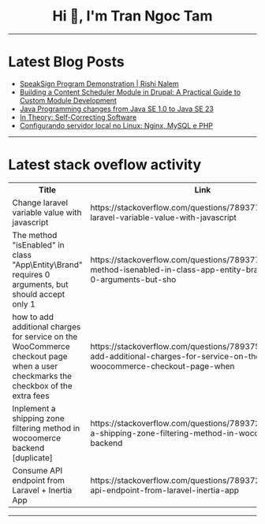 <h1 align="center">Hi 👋, I'm Tran Ngoc Tam</h1>

---

# Latest Blog Posts 
<!-- BLOG-POST-LIST:START -->
- [SpeakSign Program Demonstration | Rishi Nalem](https://dev.to/rishi_nalem/speaksign-program-demonstration-rishi-nalem-22mf)
- [Building a Content Scheduler Module in Drupal: A Practical Guide to Custom Module Development](https://dev.to/imustakim/building-a-content-scheduler-module-in-drupal-a-practical-guide-to-custom-module-development-2ihj)
- [Java Programming changes from Java SE 1.0 to Java SE 23](https://dev.to/myexamcloud/java-programming-changes-from-java-se-10-to-java-se-23-42ke)
- [In Theory: Self-Correcting Software](https://dev.to/ingigauti/in-theory-self-correcting-software-16bh)
- [Configurando servidor local no Linux: Nginx, MySQL e PHP](https://dev.to/fernandomullerjr/configurando-servidor-local-no-linux-nginx-mysql-e-php-4015)
<!-- BLOG-POST-LIST:END -->

---

# Latest stack oveflow activity
<table>
  <tr><th>Title</th><th>Link</th></tr>
  <!-- STACKOVERFLOW:START --><tr><td>Change laravel variable value with javascript</td><td>https://stackoverflow.com/questions/78937795/change-laravel-variable-value-with-javascript</td></tr><tr><td>The method &quot;isEnabled&quot; in class &quot;App\Entity\Brand&quot; requires 0 arguments, but should accept only 1</td><td>https://stackoverflow.com/questions/78937720/the-method-isenabled-in-class-app-entity-brand-requires-0-arguments-but-sho</td></tr><tr><td>how to add additional charges for service on the WooCommerce checkout page when a user checkmarks the checkbox of the extra fees</td><td>https://stackoverflow.com/questions/78937568/how-to-add-additional-charges-for-service-on-the-woocommerce-checkout-page-when</td></tr><tr><td>Inplement a shipping zone filtering method in wocoomerce backend [duplicate]</td><td>https://stackoverflow.com/questions/78937255/inplement-a-shipping-zone-filtering-method-in-wocoomerce-backend</td></tr><tr><td>Consume API endpoint from Laravel + Inertia App</td><td>https://stackoverflow.com/questions/78937252/consume-api-endpoint-from-laravel-inertia-app</td></tr><!-- STACKOVERFLOW:END -->
</table>

---



